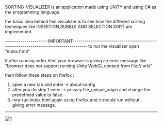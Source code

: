 SORTING-VISUALIZER is an application made using UNITY and using C# as the programming language.

the basic idea behind this visualizer is to see how the different sorting techniques like INSERTION,BUBBLE AND SELECTION SORT are implemented.


----------------------IMPORTANT-------------------------------------------------------------------------------------
to run the visualizer open "index.html"

if after running index.html your browser is giving an error message like 
"browser does not support running Unity WebGL content from file:// urls"

then follow these steps on firefox : 
1. open a new tab and enter ->    about:config
2. after you do step 1 enter ->    privacy.file_unique_origin
   and change the predefined value to false.
3. now run index.html again using firefox and it should run without      
    giving error message.   
---------------------------------------------------------------------------------------------------------------------

![1](https://user-images.githubusercontent.com/55275135/104321092-2ba17400-5509-11eb-865f-0c68c6993db6.jpg)
